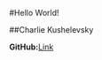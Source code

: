 #Hello World!

##Charlie Kushelevsky

**GitHub:**[Link]([http://a.com](https://github.com/charliekush/cse15l-lab-reports/)https://github.com/charliekush/cse15l-lab-reports/)
